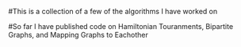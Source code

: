 #This is a collection of a few of the algorithms I have worked on

#So far I have published code on Hamiltonian Touranments, Bipartite Graphs, and Mapping Graphs to Eachother
